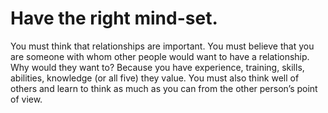 
# Have the right mind-set. 

You must think that relationships are
important. You must believe that you are someone with whom
other people would want to have a relationship. Why would they
want to? Because you have experience, training, skills, abilities,
knowledge (or all five) they value. You must also think well of
others and learn to think as much as you can from the other person’s point of view.
